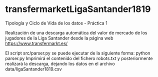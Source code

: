 # transfermarketLigaSantander1819
Tipología y Ciclo de Vida de los datos - Práctica 1

Realización de una descarga automática del valor de mercado de los jugadores de la Liga Santander desde la página web https://www.transfermarkt.es/

El script src/parser.py se puede ejecutar de la siguiente forma: python parser.py
Imprimirá el contenido del fichero robots.txt y posteriormente realizará la descarga, dejando los datos en el archivo data/ligaSantander1819.csv
